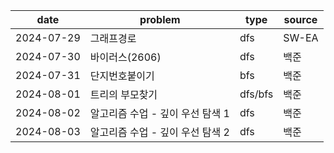 
|date|problem|type|source|
|---|---|---|---|
|2024-07-29|그래프경로|dfs|SW-EA|
|2024-07-30|바이러스(2606)|dfs|백준|
|2024-07-31|단지번호붙이기|bfs|백준|
|2024-08-01|트리의 부모찾기|dfs/bfs|백준|
|2024-08-02|알고리즘 수업 - 깊이 우선 탐색 1|dfs|백준|
|2024-08-03|알고리즘 수업 - 깊이 우선 탐색 2|dfs|백준|